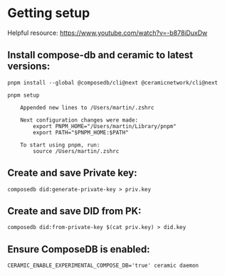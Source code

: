 # Getting setup

Helpful resource: https://www.youtube.com/watch?v=-b878iDuxDw

## Install compose-db and ceramic to latest versions:

    pnpm install --global @composedb/cli@next @ceramicnetwork/cli@next

    pnpm setup

        Appended new lines to /Users/martin/.zshrc

        Next configuration changes were made:
            export PNPM_HOME="/Users/martin/Library/pnpm"
            export PATH="$PNPM_HOME:$PATH"

        To start using pnpm, run:
            source /Users/martin/.zshrc

## Create and save Private key:

    composedb did:generate-private-key > priv.key

## Create and save DID from PK:

    composedb did:from-private-key $(cat priv.key) > did.key

## Ensure ComposeDB is enabled:

    CERAMIC_ENABLE_EXPERIMENTAL_COMPOSE_DB='true' ceramic daemon
